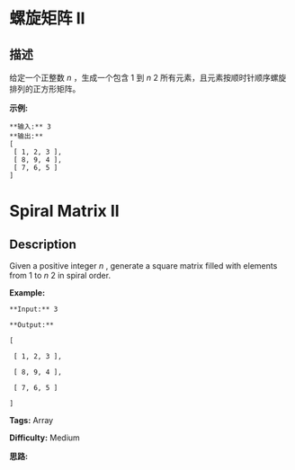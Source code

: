 # 螺旋矩阵 II

## 描述

给定一个正整数  _n_ ，生成一个包含 1 到  _n_ 2 所有元素，且元素按顺时针顺序螺旋排列的正方形矩阵。

**示例:**

    
    
    **输入:** 3
    **输出:**
    [
     [ 1, 2, 3 ],
     [ 8, 9, 4 ],
     [ 7, 6, 5 ]
    ]



# Spiral Matrix II

## Description



Given a positive integer _n_ , generate a square matrix filled with elements from 1 to _n_ 2 in spiral order.

**Example:**

    
    
    **Input:** 3
    **Output:**
    [
     [ 1, 2, 3 ],
     [ 8, 9, 4 ],
     [ 7, 6, 5 ]
    ]
    


**Tags:** Array

**Difficulty:** Medium

**思路:**

